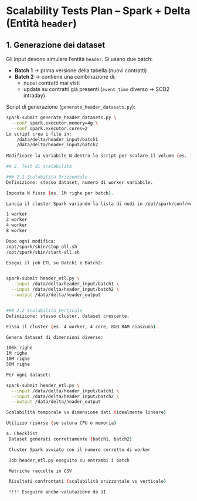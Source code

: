 # Scalability Tests Plan – Spark + Delta (Entità `header`)

## 1. Generazione dei dataset

Gli input devono simulare l’entità `header`. Si usano due batch:

- **Batch 1** → prima versione della tabella (nuovi contratti)
- **Batch 2** → contiene una combinazione di:
  - nuovi contratti mai visti
  - update su contratti già presenti (`event_time` diverso → SCD2 intraday)

Script di generazione (`generate_header_datasets.py`):

```bash
spark-submit generate_header_datasets.py \
  --conf spark.executor.memory=4g \
  --conf spark.executor.cores=2
Lo script crea i file in:
    /data/delta/header_input/batch1
    /data/delta/header_input/batch2
    
Modificare la variabile N dentro lo script per scalare il volume (es. 100k, 1M, 10M righe).

## 2. Test di scalabilità

### 2.1 Scalabilità Orizzontale
Definizione: stesso dataset, numero di worker variabile.

Imposta N fisso (es. 1M righe per batch).

Lancia il cluster Spark variando la lista di nodi in /opt/spark/conf/workers:

1 worker
2 worker
4 worker
8 worker

Dopo ogni modifica:
/opt/spark/sbin/stop-all.sh
/opt/spark/sbin/start-all.sh

Esegui il job ETL su Batch1 e Batch2:


spark-submit header_etl.py \
  --input /data/delta/header_input/batch1 \
  --input /data/delta/header_input/batch2 \
  --output /data/delta/header_output


### 2.2 Scalabilità Verticale
Definizione: stesso cluster, dataset crescente.

Fissa il cluster (es. 4 worker, 4 core, 8GB RAM ciascuno).

Genera dataset di dimensioni diverse:

100k righe
1M righe
10M righe
50M righe

Per ogni dataset:

spark-submit header_etl.py \
  --input /data/delta/header_input/batch1 \
  --input /data/delta/header_input/batch2 \
  --output /data/delta/header_output

Scalabilità temporale vs dimensione dati (idealmente lineare)

Utilizzo risorse (se satura CPU o memoria)

4. Checklist
 Dataset generati correttamente (batch1, batch2)

 Cluster Spark avviato con il numero corretto di worker

 Job header_etl.py eseguito su entrambi i batch

 Metriche raccolte in CSV

 Risultati confrontati (scalabilità orizzontale vs verticale)

 !!!! Eseguire anche valutazione da UI